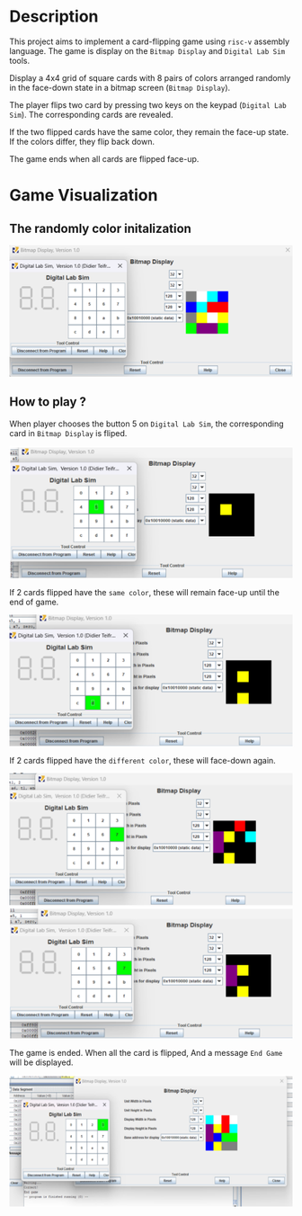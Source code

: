 # Description
This project aims to implement a card-flipping game using `risc-v` assembly language. The game is display on the `Bitmap Display` and `Digital Lab Sim` tools.

Display a 4x4 grid of square cards with 8 pairs of colors arranged randomly in the face-down state in a bitmap screen (`Bitmap Display`).

The player flips two card by pressing two keys on the keypad (`Digital Lab Sim`). The corresponding cards are revealed.

If the two flipped cards have the same color, they remain the face-up state. If the colors differ, they flip back down.

The game ends when all cards are flipped face-up.

# Game Visualization

## The randomly color initalization

![RandomColorInitalization](Images/image.png)


## How to play ?

When player chooses the button 5 on `Digital Lab Sim`, the corresponding card in `Bitmap Display` is fliped.

![ChooseButton5](Images/image2.png)


If 2 cards flipped have the `same color`, these will remain face-up until the end of game.

![SameColor](Images/image3.png)

If 2 cards flipped have the `different color`, these will face-down again.

![DifferColor](Images/image4.png)
![DifferColor](Images/image5.png)


The game is ended. When all the card is flipped, And a message `End Game` will be displayed.

![EndGame](Images/image6.png)


